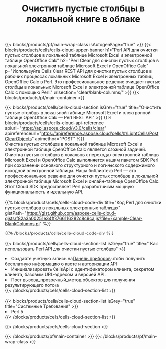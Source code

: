 ﻿---
title:  Очистить пустые столбцы в локальной книге в облаке
description: Облачные API и SDK для очистки пустых столбцов в Microsoft Excel и OpenOffice Calc. Очистите пустые столбцы в локальных электронных таблицах с помощью Cells Cloud API. SDK поддерживает различные языки разработки. Среди них Android, C#, Go, Java, NodeJS, Perl, PHP, Python, Ruby и swift.
url: /ru/perl/clear/blank-columns/
---
{{< blocks/products/pf/main-wrap-class isAutogenPage="true" >}}
{{< blocks/products/cells/cells-cloud-upper-banner h1="Perl API для очистки пустых столбцов в локальной таблице Microsoft Excel и электронной таблице OpenOffice Calc" h2="Perl Clear для очистки пустых столбцов в локальной электронной таблице Microsoft Excel и OpenOffice Calc" p="Используйте Cells Clear REST API для очистки пустых столбцов в рабочих процессах локальных Microsoft Excel и электронных таблиц OpenOffice Calc в Perl. Это профессиональное решение очищает пустые столбцы в локальных Microsoft Excel и электронной таблице OpenOffice Calc с помощью Perl." urlsection="clear/blank-columns/" >}}
{{< blocks/products/pf/main-container >}}

{{< blocks/products/cells/cells-cloud-section isGrey="true" title="Очистить пустые столбцы в локальной таблице Microsoft Excel и электронной таблице OpenOffice Calc — Perl REST API" >}}
{{% blocks/products/cells/cells-cloud-api-reference apiurl="https://api.aspose.cloud/v3.0/cells/clear" apireferenceurl="https://apireference.aspose.cloud/cells/#/LightCells/PostClearObjects" apimethod="POST" %}}
<br/>
Очистка пустых столбцов в локальной таблице Microsoft Excel и электронной таблице OpenOffice Calc является сложной задачей. Очистка пустых столбцов в локальных переходах электронной таблицы Microsoft Excel и OpenOffice Calc выполняется нашим пакетом SDK Perl при сохранении основного структурного и логического содержимого исходной электронной таблицы. Наша библиотека Perl — это профессиональное решение для очистки пустых столбцов в локальной электронной таблице Microsoft Excel и онлайн-таблице OpenOffice Calc. Этот Cloud SDK предоставляет Perl разработчикам мощную функциональность и идеальную API.
<br/>
<br/>
{{% blocks/products/cells/cells-cloud-code-div title="Код Perl для очистки пустых столбцов в локальных электронных таблицах" gistPath="https://gist.github.com/aspose-cells-cloud-gists/f82a3a00251e34ff8766116282c8c9ca.js?file=Example-Clear-BlankColumns.pl" %}}
  
{{% /blocks/products/cells/cells-cloud-code-div %}}
<br/>
<br/>
{{< blocks/products/cells/cells-cloud-section-list isGrey="true" title=" Как использовать Perl API для очистки пустых столбцов" >}}
<li> Создайте учетную запись на<a href="https://dashboard.aspose.cloud/">Панель приборов</a> чтобы получить бесплатную информацию о квоте и авторизации API</li>
<li>Инициализировать CellsApi с идентификатором клиента, секретом клиента, базовым URL-адресом и версией API.</li>
<li>Пост вызова_прозрачный_метод объектов для получения результирующего потока</li>
{{< /blocks/products/cells/cells-cloud-section-list >}}
<br/>
<br/>
{{< blocks/products/cells/cells-cloud-section-list isGrey="true" title="Системные Требования" >}}
<li>Perl 5</li>
{{< /blocks/products/cells/cells-cloud-section-list >}}

{{< /blocks/products/cells/cells-cloud-section >}}

{{< /blocks/products/pf/main-container >}}
{{< /blocks/products/pf/main-wrap-class >}}
